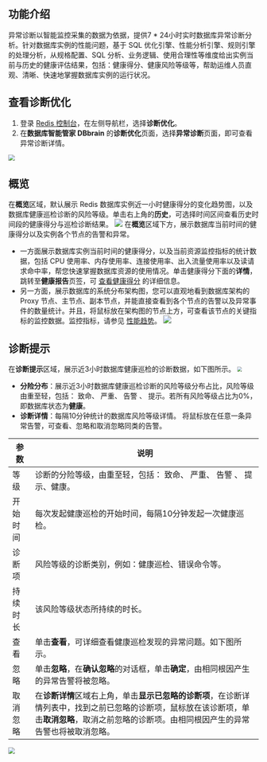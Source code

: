 ## 功能介绍

异常诊断以智能监控采集的数据为依据，提供7 * 24小时实时数据库异常诊断分析。针对数据库实例的性能问题，基于 SQL 优化引擎、性能分析引擎、规则引擎的处理分析，从规格配置、SQL 分析、业务逻辑、使用合理性等维度给出实例当前与历史的健康评估结果，包括：健康得分、健康风险等级等，帮助运维人员直观、清晰、快速地掌握数据库实例的运行状况。


## 查看诊断优化
1. 登录 [Redis 控制台](https://console.cloud.tencent.com/redis)，在左侧导航栏，选择**诊断优化**。
2. 在**数据库智能管家 DBbrain** 的**诊断优化**页面，选择**异常诊断**页面，即可查看异常诊断详情。
<img src="https://qcloudimg.tencent-cloud.cn/raw/0f5f7b603f770360483d8de52e91aab8.png" style="zoom: 80%;" />

## 概览

在**概览**区域，默认展示 Redis 数据库实例近一小时健康得分的变化趋势图，以及数据库健康巡检诊断的风险等级。单击右上角的**历史**，可选择时间区间查看历史时间段的健康得分与巡检诊断结果。
![](https://qcloudimg.tencent-cloud.cn/raw/8ba7cb7d49c574a17ab937fe7c15082f.png)
在**概览**区域下方，展示数据库当前时间的健康得分以及实例各个节点的告警和异常。
- 一方面展示数据库实例当前时间的健康得分，以及当前资源监控指标的统计数据，包括 CPU 使用率、内存使用率、连接使用率、出入流量使用率以及读请求命中率，帮您快速掌握数据库资源的使用情况。单击健康得分下面的**详情**，跳转至**健康报告**页签，可 [查看健康得分](https://cloud.tencent.com/document/product/1130/39058) 的详细信息。
- 另一方面，展示数据库的系统分布架构图，您可以直观地看到数据库架构的 Proxy 节点、主节点、副本节点，并能直接查看到各个节点的告警以及异常事件的数量统计。并且，将鼠标放在架构图的节点上方，可查看该节点的关键指标的监控数据。监控指标，请参见 [性能趋势](https://cloud.tencent.com/document/product/239/73517)。
![](https://qcloudimg.tencent-cloud.cn/raw/d31b04a5ebd1efed1ea4cfe83341bebd.png)

## 诊断提示

在**诊断提示**区域，展示近3小时数据库健康巡检的诊断数据，如下图所示。
<img src="https://qcloudimg.tencent-cloud.cn/raw/08276f302a69bb851c5b31eff35f9ef9.png" style="zoom:60%;" />

- **分险分布**：展示近3小时数据库健康巡检诊断的风险等级分布占比，风险等级由重至轻，包括： 致命、 严重、 告警 、 提示。若所有风险等级占比为0%，即数据库状态为**健康**。
- **诊断详情**：每隔10分钟统计的数据库风险等级详情。 将鼠标放在任意一条异常告警，可查看、忽略和取消忽略同类的告警。
<table>
<thead>
<tr><th>参数</th><th>说明</th></tr></thead>
<tbody><tr>
<td>等级</td>
<td>诊断的分险等级，由重至轻，包括： 致命、 严重、 告警 、 提示、健康。</td></tr>
<tr>
<td>开始时间</td>
<td>每次发起健康巡检的开始时间，每隔10分钟发起一次健康巡检。</td></tr>
<tr>
<td>诊断项</td>
<td>风险等级的诊断类别，例如：健康巡检、错误命令等。</td></tr>
<tr>
<td>持续时长</td>
<td>该风险等级状态所持续的时长。</td></tr>
<tr>
<td>查看</td>
<td>单击<strong>查看</strong>，可详细查看健康巡检发现的异常问题。如下图所示。</td></tr>
<tr>
<td>忽略</td>
<td>单击<strong>忽略</strong>，在<strong>确认忽略</strong>的对话框，单击<strong>确定</strong>，由相同根因产生的异常告警将被忽略。</td></tr>
<tr>
<td>取消忽略</td>
<td>在<strong>诊断详情</strong>区域右上角，单击<strong>显示已忽略的诊断项</strong>，在诊断详情列表中，找到之前已忽略的诊断项，鼠标放在该诊断项，单击<strong>取消忽略</strong>，取消之前忽略的诊断项。由相同根因产生的异常告警也将被取消忽略。</td></tr>
</tbody></table>
<img src="https://qcloudimg.tencent-cloud.cn/raw/ba5a992deb7a469f52c3efcc41838260.png"  style="zoom:80%;">


